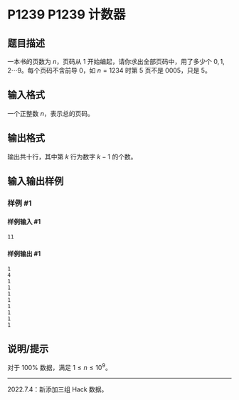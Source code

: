 # P1239 P1239 计数器

## 题目描述

一本书的页数为 $n$，页码从 $1$ 开始编起，请你求出全部页码中，用了多少个 $0,1,2\cdots 9$。每个页码不含前导 $0$，如 $n=1234$ 时第 $5$ 页不是 $0005$，只是 $5$。


## 输入格式

一个正整数 $n$，表示总的页码。


## 输出格式

输出共十行，其中第 $k$ 行为数字 $k-1$ 的个数。


## 输入输出样例

### 样例 #1

#### 样例输入 #1

```
11
```

#### 样例输出 #1

```
1
4
1
1
1
1
1
1
1
1
```

## 说明/提示

对于 $100\%$ 数据，满足 $1\le n\le 10^9$。

---

$2022.7.4$：新添加三组 $\text{Hack}$ 数据。
